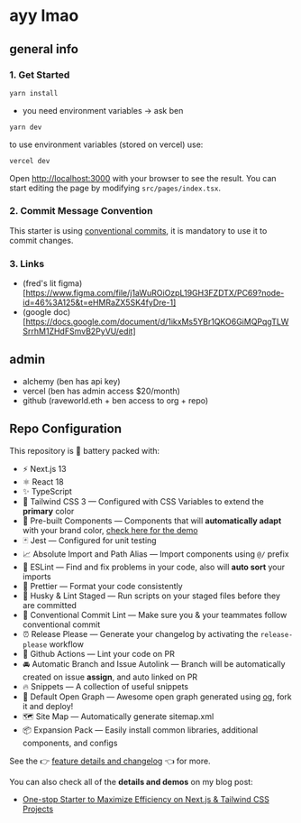 # ayy lmao

## general info

### 1. Get Started

```bash
yarn install
```

- you need environment variables -> ask ben

```bash
yarn dev
```

to use environment variables (stored on vercel) use:

```bash
vercel dev
```

Open [http://localhost:3000](http://localhost:3000) with your browser to see the result. You can start editing the page by modifying `src/pages/index.tsx`.

### 2. Commit Message Convention

This starter is using [conventional commits](https://www.conventionalcommits.org/en/v1.0.0/), it is mandatory to use it to commit changes.

### 3. Links

- (fred's lit figma)[https://www.figma.com/file/j1aWuROiOzpL19GH3FZDTX/PC69?node-id=46%3A125&t=eHMRaZX5SK4fyDre-1]
- (google doc)[https://docs.google.com/document/d/1ikxMs5YBr1QKO6GiMQPqgTLWSrrhM1ZHdFSmvB2PyVU/edit]

## admin

- alchemy (ben has api key)
- vercel (ben has admin access $20/month)
- github (raveworld.eth + ben access to org + repo)

## Repo Configuration

This repository is 🔋 battery packed with:

- ⚡️ Next.js 13
- ⚛️ React 18
- ✨ TypeScript
- 💨 Tailwind CSS 3 — Configured with CSS Variables to extend the **primary** color
- 💎 Pre-built Components — Components that will **automatically adapt** with your brand color, [check here for the demo](https://tsnext-tw.thcl.dev/components)
- 🃏 Jest — Configured for unit testing
- 📈 Absolute Import and Path Alias — Import components using `@/` prefix
- 📏 ESLint — Find and fix problems in your code, also will **auto sort** your imports
- 💖 Prettier — Format your code consistently
- 🐶 Husky & Lint Staged — Run scripts on your staged files before they are committed
- 🤖 Conventional Commit Lint — Make sure you & your teammates follow conventional commit
- ⏰ Release Please — Generate your changelog by activating the `release-please` workflow
- 👷 Github Actions — Lint your code on PR
- 🚘 Automatic Branch and Issue Autolink — Branch will be automatically created on issue **assign**, and auto linked on PR
- 🔥 Snippets — A collection of useful snippets
- 👀 Default Open Graph — Awesome open graph generated using [og](https://github.com/theodorusclarence/og), fork it and deploy!
- 🗺 Site Map — Automatically generate sitemap.xml
- 📦 Expansion Pack — Easily install common libraries, additional components, and configs

See the 👉 [feature details and changelog](https://github.com/theodorusclarence/ts-nextjs-tailwind-starter/blob/main/CHANGELOG.md) 👈 for more.

You can also check all of the **details and demos** on my blog post:

- [One-stop Starter to Maximize Efficiency on Next.js & Tailwind CSS Projects](https://theodorusclarence.com/blog/one-stop-starter)
